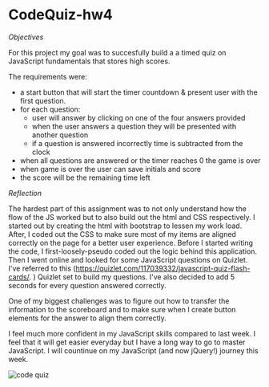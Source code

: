 # CodeQuiz-hw4

*Objectives*

For this project my goal was to succesfully build a a timed quiz on JavaScript fundamentals that stores high scores.

The requirements were:
* a start button that will start the timer countdown & present user with the first question.
* for each question: 
    * user will answer by clicking on one of the four answers provided
    * when the user answers a question they will be presented with another question
    * if a question is answered incorrectly time is subtracted from the clock
* when all questions are answered or the timer reaches 0 the game is over
* when game is over the user can save initials and score
* the score will be the remaining time left

*Reflection*

The hardest part of this assignment was to not only understand how the flow of the JS worked but to also build out the html and CSS respectively.
I started out by creating the html with bootstrap to lessen my work load. After, I coded out the CSS to make sure most of my items are aligned correctly on the page for a better user experience.
Before I started writing the code, I first-loosely-pseudo coded out the logic behind this application.
Then I went online and looked for some JavaScript questions on Quizlet.
I've referred to this (https://quizlet.com/117039332/javascript-quiz-flash-cards/.
) Quizlet set to build my questions.
I've also decided to add 5 seconds for every question answered correctly.

One of my biggest challenges was to figure out how to transfer the information to the scoreboard and to make sure when I create button elements for the answer to align them correctly.

I feel much more confident in my JavaScript skills compared to last week. I feel that it will get easier everyday but I have a long way to go to master JavaScript.
I will countinue on my JavaScript (and now jQuery!) journey this week.


![code quiz](screenshot.gif)
